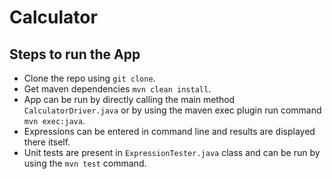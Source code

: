 # Calculator

Steps to run the App
--------------------

- Clone the repo using `git clone`.
- Get maven dependencies `mvn clean install`.
- App can be run by directly calling the main method `CalculatorDriver.java` or by using the maven exec plugin run command `mvn exec:java`.
- Expressions can be entered in command line and results are displayed there itself.
- Unit tests are present in `ExpressionTester.java` class and can be run by using the `mvn test` command.

